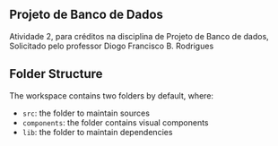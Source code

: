 ## Projeto de Banco de Dados

Atividade 2, para créditos na disciplina de Projeto de Banco de dados, Solicitado pelo professor Diogo Francisco B. Rodrigues

## Folder Structure

The workspace contains two folders by default, where:

- `src`: the folder to maintain sources
- `components`: the folder contains visual components
- `lib`: the folder to maintain dependencies
